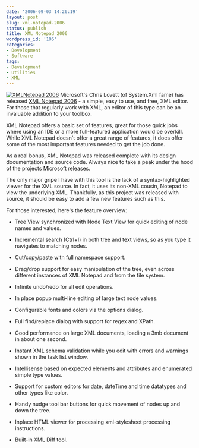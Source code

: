 ```yaml
---
date: '2006-09-03 14:26:19'
layout: post
slug: xml-notepad-2006
status: publish
title: XML Notepad 2006
wordpress_id: '106'
categories:
- Development
- Software
tags:
- Development
- Utilities
- XML
---
```


[![XMLNotepad 2006](http://adamcaudill.com/files/2006/09/sc22708156232b.png)](http://adamcaudill.com/files/2006/09/sc22708156232.png) Microsoft's Chris Lovett (of System.Xml fame) has released [XML Notepad 2006](http://www.microsoft.com/downloads/details.aspx?FamilyID=72d6aa49-787d-4118-ba5f-4f30fe913628&DisplayLang=en) - a simple, easy to use, and free, XML editor. For those that regularly work with XML, an editor of this type can be an invaluable addition to your toolbox.

XML Notepad offers a basic set of features, great for those quick jobs where using an IDE or a more full-featured application would be overkill. While XML Notepad doesn't offer a great range of features, it does offer some of the most important features needed to get the job done.

As a real bonus, XML Notepad was released complete with its design documentation and source code. Always nice to take a peak under the hood of the projects Microsoft releases.

The only major gripe I have with this tool is the lack of a syntax-highlighted viewer for the XML source. In fact, it uses its non-XML cousin, Notepad to view the underlying XML. Thankfully, as this project was released with source, it should be easy to add a few new features such as this.

For those interested, here's the feature overview:



	
  * Tree View synchronized with Node Text View for quick editing of node names and values.

	
  * Incremental search (Ctrl+I) in both tree and text views, so as you type it navigates to matching nodes.

	
  * Cut/copy/paste with full namespace support.

	
  * Drag/drop support for easy manipulation of the tree, even across different instances of XML Notepad and from the file system.

	
  * Infinite undo/redo for all edit operations.

	
  * In place popup multi-line editing of large text node values.

	
  * Configurable fonts and colors via the options dialog.

	
  * Full find/replace dialog with support for regex and XPath.

	
  * Good performance on large XML documents, loading a 3mb document in about one second.

	
  * Instant XML schema validation while you edit with errors and warnings shown in the task list window.

	
  * Intellisense based on expected elements and attributes and enumerated simple type values.

	
  * Support for custom editors for date, dateTime and time datatypes and other types like color.

	
  * Handy nudge tool bar buttons for quick movement of nodes up and down the tree.

	
  * Inplace HTML viewer for processing xml-stylesheet processing instructions.

	
  * Built-in XML Diff tool.


